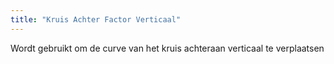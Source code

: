 ```yaml
---
title: "Kruis Achter Factor Verticaal"
---
```


Wordt gebruikt om de curve van het kruis achteraan verticaal te verplaatsen




